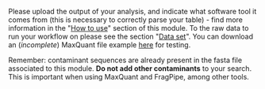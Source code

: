 
Please upload the output of your analysis, and indicate what software
tool it comes from (this is necessary to correctly parse your table) - find more information in the "[How to use](https://proteobench.readthedocs.io/en/latest/available-modules/active-modules/2-quant-lfq-ion-dda/#how-to-use)" section of this module. To the raw data to run your workflow on please see the section "[Data set](https://proteobench.readthedocs.io/en/latest/available-modules/active-modules/2-quant-lfq-ion-dda/#data-set)". You can download an (*incomplete*) MaxQuant file example [here](https://github.com/Proteobench/ProteoBench/blob/main/test/data/quant/quant_lfq_ion_DDA_QExactive/MaxQuant_2_5_1_evidence_sample.txt) for testing.

Remember: contaminant sequences are already present in the fasta file 
associated to this module. **Do not add other contaminants** to your 
search. This is important when using MaxQuant and FragPipe, among other tools.
